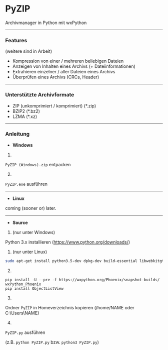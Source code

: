 # PyZIP
Archivmanager in Python mit wxPython
***
### Features
(weitere sind in Arbeit)

- Kompression von einer / mehreren beliebigen Dateien
- Anzeigen von Inhalten eines Archivs (+ Dateiinformationen)
- Extrahieren einzelner / aller Dateien eines Archivs
- Überprüfen eines Archivs (CRCs, Header)

***
### Unterstützte Archivformate

- ZIP (unkomprimiert / komprimiert) (*.zip)
- BZIP2 (*.bz2)
- LZMA (*.xz)

***
### Anleitung

- **Windows**

1.

``PyZIP (Windows).zip`` entpacken

2.

``PyZIP.exe`` ausführen

***
- **Linux**

coming (sooner or) later.

***
- **Source**

1. (nur unter Windows)

Python 3.x installieren (https://www.python.org/downloads/)

1. (nur unter Linux)

```bash
sudo apt-get install python3.5-dev dpkg-dev build-essential libwebkitgtk-dev libjpeg-dev libtiff-dev libgtk2.0-dev libsdl1.2-dev libgstreamer-plugins-base0.10-dev libnotify-dev freeglut3 freeglut3-dev python3-pip python3-setuptools
```


2.
```
pip install -U --pre -f https://wxpython.org/Phoenix/snapshot-builds/ wxPython_Phoenix
pip install ObjectListView
```

3.

Ordner ``PyZIP`` in Homeverzeichnis kopieren (/home/NAME oder C:\Users\NAME)

4.

``PyZIP.py`` ausführen

(z.B. ``python PyZIP.py`` bzw. ``python3 PyZIP.py``)
